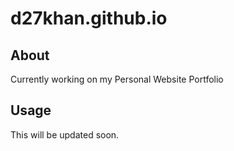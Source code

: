 # d27khan.github.io
## About

Currently working on my Personal Website Portfolio

## Usage

This will be updated soon.
